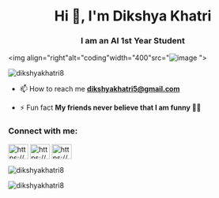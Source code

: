 <h1 align="center">Hi 👋, I'm Dikshya Khatri</h1>
<h3 align="center">I am an AI 1st Year Student</h3>




<img align="right"alt="coding"width="400"src="![image](https://github.com/user-attachments/assets/540e4feb-0f6b-4ca8-8c89-5d0138ca8d0e)
">

<p align="left"> <img src="https://komarev.com/ghpvc/?username=dikshyakhatri8&label=Profile%20views&color=0e75b6&style=flat" alt="dikshyakhatri8" /> </p>

- 📫 How to reach me **dikshyakhatri5@gmail.com**

- ⚡ Fun fact **My friends never believe that I am funny 🤷‍♀️**

<h3 align="left">Connect with me:</h3>
<p align="left">
<a href="https://linkedin.com/in/https://www.linkedin.com/in/dikshya-khatri-a7336617a/" target="blank"><img align="center" src="https://raw.githubusercontent.com/rahuldkjain/github-profile-readme-generator/master/src/images/icons/Social/linked-in-alt.svg" alt="https://www.linkedin.com/in/dikshya-khatri-a7336617a/" height="30" width="40" /></a>
<a href="https://stackoverflow.com/users/https://stackoverflow.com/users/preferences/24984796" target="blank"><img align="center" src="https://raw.githubusercontent.com/rahuldkjain/github-profile-readme-generator/master/src/images/icons/Social/stack-overflow.svg" alt="https://stackoverflow.com/users/preferences/24984796" height="30" width="40" /></a>
<a href="https://instagram.com/https://www.instagram.com/dikshyakhatri8/" target="blank"><img align="center" src="https://raw.githubusercontent.com/rahuldkjain/github-profile-readme-generator/master/src/images/icons/Social/instagram.svg" alt="https://www.instagram.com/dikshyakhatri8/" height="30" width="40" /></a>
</p>

<p><img align="center" src="https://github-readme-stats.vercel.app/api/top-langs?username=dikshyakhatri8&show_icons=true&locale=en&layout=compact" alt="dikshyakhatri8" /></p>

<p><img align="center" src="https://github-readme-streak-stats.herokuapp.com/?user=dikshyakhatri8&" alt="dikshyakhatri8" /></p>





